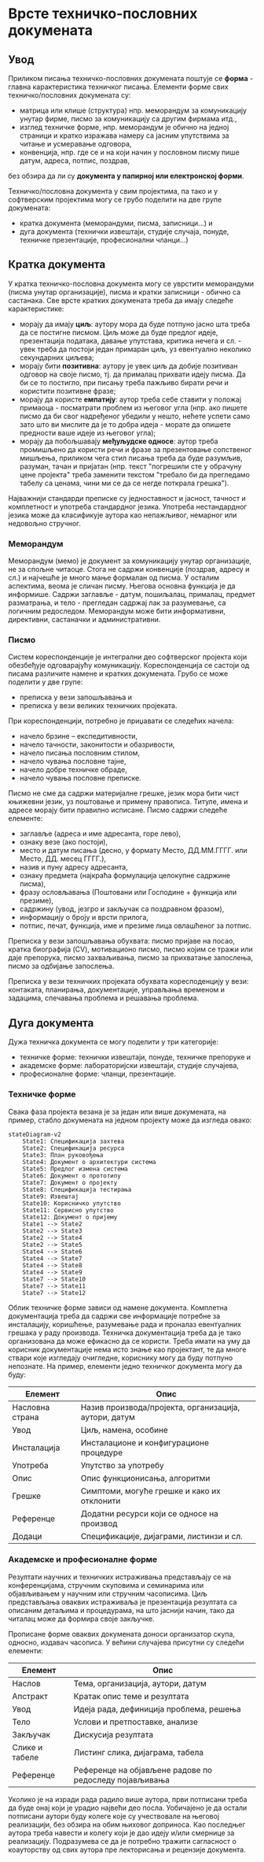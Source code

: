 # Врсте техничко-пословних докумената

## Увод

Приликом писања техничко-пословних докумената поштује се **форма** - главна
карактеристика техничког писања. Елементи форме свих техничко/пословних
докумената су:

- матрица или клише (структура) нпр. меморандум за комуникацију унутар фирме,
писмо за комуникацију са другим фирмама итд.,
- изглед техничке форме, нпр. меморандум је обично на једној страници и кратко
изражава намеру са јасним упутствима за читање и усмеравање одговора,
- конвенција, нпр. где се и на који начин у пословном писму пише датум, адреса,
потпис, поздрав,

без обзира да ли су **документа у папирној или електронској форми**.

Техничко/пословна документа у свим пројектима, па тако и у софтверским
пројектима могу се грубо поделити на две групе докумената:

- кратка документа (меморандуми, писма, записници...) и
- дуга документа (технички извештаји, студије случаја, понуде, техничке
презентације, професионални чланци...)

## Кратка документа

У кратка техничко-пословна документа могу се уврстити меморандуми (писма унутар
организације), писма и кратки записници - обично са састанака. Све врсте
кратких докумената треба да имају следеће карактеристике:

- морају да имају **циљ**: аутору мора да буде потпуно јасно шта треба да се
постигне писмом. Циљ може да буде предлог идеје, презентација података, давање
упутстава, критика нечега и сл. - увек треба да постоји један примаран циљ, уз
евентуално неколико секундарних циљева;
- морају бити **позитивна**: аутору је увек циљ да добије позитиван одговор на
своје писмо, тј. да прималац прихвати идеју писма. Да би се то постигло, при
писању треба пажљиво бирати речи и користити позитивне фразе;
- морају да користе **емпатију**: аутор треба себе ставити у положај примаоца -
посматрати проблем из његовог угла (нпр. ако пишете писмо да би свог надређеног
убедили у нешто, нећете успети само зато што ви мислите да је то добра идеја -
морате да опишете предности ваше идеје из његовог угла);
- морају да побољшавају **међуљудске односе**: аутор треба промишљено да
користи речи и фразе за презентовање сопственог мишљења, приликом чега стил
писања треба да буде разумљив, разуман, тачан и пријатан (нпр. текст "погрешили
сте у обрачуну цене пројекта" треба заменити текстом "требало би да прегледамо
табелу са ценама, чини ми се да се негде поткрала грешка").

Најважнији стандарди преписке су једноставност и јасност, тачност и комплетност
и употреба стандардног језика. Употреба нестандардног језика може да класификује
аутора као непажљивог, немарног или недовољно стручног.

### Меморандум

Меморандум (мемо) је документ за комуникацију унутар организације, не за спољне
читаоце. Стога не садржи конвенције (поздрав, адресу и сл.) и најчешће је много
мање формалан од писма. У осталим аспектима, веома је сличан писму. Његова
основна функција је да информише. Садржи заглавље - датум, пошиљалац, прималац,
предмет разматрања, и тело - прегледан садржај лак за разумевање, са логичним
редоследом. Меморандум може бити информативни, директивни, састаначки и
административни.

### Писмо

Систем кореспонденције је интегрални део софтверског пројекта који обезбеђује
одговарајућу комуникацију. Кореспонденција се састоји од писама различите
намене и кратких докумената. Грубо се може поделити у две групе:

- преписка у вези запошљавања и
- преписка у вези великих техничких пројеката.

При кореспонденцији, потребно је приџавати се следећих начела:

- начело брзине – експедитивности,
- начело тачности, законитости и обазривости,
- начело писања пословним стилом,
- начело чувања пословне тајне,
- начело добре техничке обраде,
- начело чувања пословне преписке.

Писмо не сме да садржи материјалне грешке, језик мора бити чист књижевни језик,
уз поштовање и примену правописа. Титуле, имена и адресе морају бити правилно
исписане. Писмо садржи следеће елементе:

- заглавље (адреса и име адресанта, горе лево),
- ознаку везе (ако постоји),
- место и датум писања (десно, у формату Место, ДД.ММ.ГГГГ. или Место, ДД.
месец ГГГГ.),
- назив и пуну адресу адресанта,
- ознаку предмета (најкраћа формулација целокупне садржине писма),
- фразу ословљавања (Поштовани или Господине + функција или презиме),
- садржину (увод, језгро и закључак са поздравном фразом),
- информацију о броју и врсти прилога,
- потпис, печат, функција, име и презиме лица овлашћеног за потпис.

Преписка у вези запошљавања обухвата: писмо пријаве на посао, кратка биографија
(CV), мотивационо писмо, писмо којим се тражи или даје препорука, писмо
захваљивања, писмо за прихватање запослења, писмо за одбијање запослења.

Преписка у вези техничких пројеката обухвата коресподенцију у вези: контаката,
планирања,  документације, управљања временом и задацима, спечавања проблема и
решавања проблема.

## Дуга документа

Дужа техничка документа се могу поделити у три категорије:

- техничке форме: технички извештаји, понуде, техничке препоруке и
- академске форме: лабораторијски извештаји, студије случајева,
- професионалне форме: чланци, презентације.

### Техничке форме

Свака фаза пројекта везана је за један или више докумената, на пример, стабло
докумената на једном пројекту може да изгледа овако:

``` mermaid
stateDiagram-v2
    State1: Спецификација захтева
    State2: Спецификација ресурса
    State3: План руковођења
    State4: Документ о архитектури система
    State5: Предлог измена система
    State6: Документ о прототипу
    State7: Документ о пројекту
    State8: Спецификација тестирања
    State9: Извештај
    State10: Корисничко упутство
    State11: Сервисно упутство
    State12: Документ о пријему
    State1 --> State2
    State2 --> State3
    State2 --> State4
    State2 --> State5
    State4 --> State6
    State4 --> State7
    State4 --> State8
    State4 --> State9
    State7 --> State10
    State7 --> State11
    State7 --> State12
```

Облик техничке форме зависи од намене документа. Комплетна документација треба
да садржи све информације потребне за инсталацију, коришћење, разумевање рада и
проналаз евентуалних грешака у раду производа. Техничка документација треба да
је тако организована да може ефикасно да се користи. Треба имати на уму да
корисник документације нема исто знање као пројектант, те да многе ствари које
изгледају очигледне, кориснику могу да буду потпуно непознате. На пример,
елементи једно техничког документа могу да буду:

| Елемент         | Опис                                                      |
|-----------------|-----------------------------------------------------------|
| Насловна страна | Назив производа/пројекта, организација, аутори, датум     |
| Увод            | Циљ, намена, особине                                      |
| Инсталација     | Инсталационе и конфигурационе процедуре                   |
| Употреба        | Упутство за употребу                                      |
| Опис            | Опис функционисања, алгоритми                             |
| Грешке          | Симптоми, могуће грешке и како их отклонити               |
| Референце       | Додатни ресурси који се односе на производ                |
| Додаци          | Спецификације, дијаграми, листинзи и сл.                  |

### Академске и професионалне форме

Резултати научних и техничких истраживања представљају се на конференцијама,
стручним скуповима и семинарима или објављивањем у научним или стручним
часописима. Циљ представљања оваквих истраживаља је презентација резултата са
описаним детаљима и процедурама, на што јаснији начин, тако да читалац може да
формира своје закључке.

Прописане форме оваквих докумената доноси организатор скупа, односно, издавач
часописа. У већини случајева присутни су следећи елементи:

| Елемент         | Опис                                                   |
|-----------------|--------------------------------------------------------|
| Наслов          | Тема, организација, аутори, датум                      |
| Апстракт        | Кратак опис теме и резултата                           |
| Увод            | Идеја рада, дефиниција проблема, решења                |
| Тело            | Услови и претпоставке, анализе                         |
| Закључак        | Дискусија резултата                                    |
| Слике и табеле  | Листинг слика, дијаграма, табела                       |
| Референце       | Референце на објављене радове по редоследу појављивања |

Уколико је на изради рада радило више аутора, први потписани треба да буде онај
који је урадио највећи део посла. Уобичајено је да остали потписани аутори буду
колеге које су учествовале на његовој реализацији, без обзира на обим њиховог
доприноса. Као последњег аутора треба навести и колегу који је дао идеју и/или
смернице за реализацију. Подразумева се да је потребно тражити сагласност о
коауторству од свих аутора пре лекторисања и рецензије документа.
